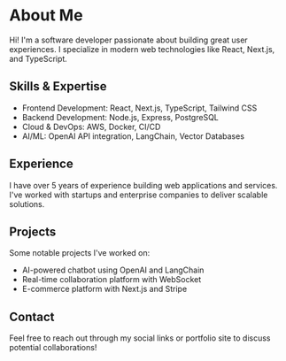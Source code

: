 # About Me

Hi! I'm a software developer passionate about building great user experiences. I specialize in modern web technologies like React, Next.js, and TypeScript.

## Skills & Expertise

- Frontend Development: React, Next.js, TypeScript, Tailwind CSS
- Backend Development: Node.js, Express, PostgreSQL
- Cloud & DevOps: AWS, Docker, CI/CD
- AI/ML: OpenAI API integration, LangChain, Vector Databases

## Experience

I have over 5 years of experience building web applications and services. I've worked with startups and enterprise companies to deliver scalable solutions.

## Projects

Some notable projects I've worked on:
- AI-powered chatbot using OpenAI and LangChain
- Real-time collaboration platform with WebSocket
- E-commerce platform with Next.js and Stripe

## Contact

Feel free to reach out through my social links or portfolio site to discuss potential collaborations!
